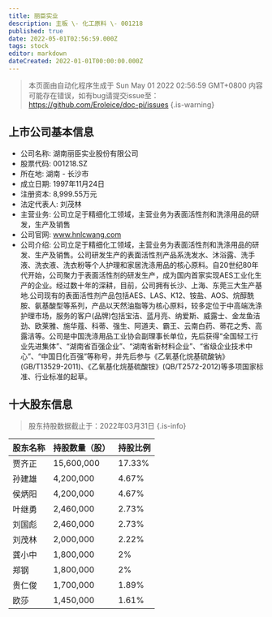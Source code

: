 ```yaml
---
title: 丽臣实业
description: 主板 \- 化工原料 \- 001218
published: true
date: 2022-05-01T02:56:59.000Z
tags: stock
editor: markdown
dateCreated: 2022-01-01T00:00:00.000Z
---
```


> 本页面由自动化程序生成于 Sun May 01 2022 02:56:59 GMT+0800
> 内容可能存在错误，如有bug请提交issue至：https://github.com/Eroleice/doc-pi/issues
{.is-warning}

## 上市公司基本信息
- 公司名称: 湖南丽臣实业股份有限公司
- 股票代码: 001218.SZ
- 所在地: 湖南 - 长沙市
- 成立日期: 1997年11月24日
- 注册资本: 8,999.55万元
- 法定代表人: 刘茂林
- 主营业务: 公司立足于精细化工领域，主营业务为表面活性剂和洗涤用品的研发，生产及销售
- 公司官网: www.hnlcwang.com
- 公司介绍: 公司立足于精细化工领域，主营业务为表面活性剂和洗涤用品的研发、生产及销售。公司研发生产的表面活性剂产品系洗发水、沐浴露、洗手液、洗衣液、洗衣粉等个人护理和家居洗涤用品的核心原料。自20世纪80年代开始，公司聚力于表面活性剂的研发生产，成为国内首家实现AES工业化生产的企业。经过数十年的深耕，目前，公司拥有长沙、上海、东莞三大生产基地.公司现有的表面活性剂产品包括AES、LAS、K12、铵盐、AOS、烷醇酰胺、氨基酸型等系列，产品以天然油脂等为核心原料，较多定位于中高端洗涤护理市场，服务的客户(品牌)包括宝洁、蓝月亮、纳爱斯、威露士、金龙鱼洁劲、欧莱雅、施华蔻、科蒂、强生、阿道夫、霸王、云南白药、蒂花之秀、高露洁等。公司是中国洗涤用品工业协会副理事长单位，先后获得“全国轻工行业先进集体”、“湖南省百强企业”、“湖南省新材料企业”、“省级企业技术中心”、“中国日化百强”等称号，并先后参与《乙氧基化烷基硫酸钠》(GB/T13529-2011)、《乙氧基化烷基硫酸铵》(QB/T2572-2012)等多项国家标准、行业标准的起草。


## 十大股东信息
> 股东持股数据截止于：2022年03月31日
{.is-info}

| 股东名称 | 持股数量（股） | 持股比例 |
| --- | --- | --- |
| 贾齐正 | 15,600,000 | 17.33% |
| 孙建雄 | 4,200,000 | 4.67% |
| 侯炳阳 | 4,200,000 | 4.67% |
| 叶继勇 | 2,460,000 | 2.73% |
| 刘国彪 | 2,460,000 | 2.73% |
| 刘茂林 | 2,000,000 | 2.22% |
| 龚小中 | 1,800,000 | 2% |
| 郑钢 | 1,800,000 | 2% |
| 贵仁俊 | 1,700,000 | 1.89% |
| 欧莎 | 1,450,000 | 1.61% |




